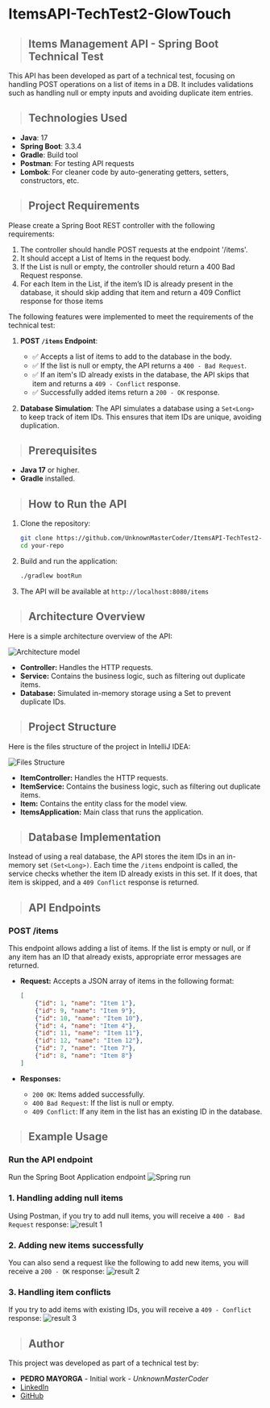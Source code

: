 # ItemsAPI-TechTest2-GlowTouch

> ## Items Management API - Spring Boot Technical Test

This API has been developed as part of a technical test, focusing on handling POST operations on a list of items in a DB. It includes validations such as handling null or empty inputs and avoiding duplicate item entries.

> ## Technologies Used

- **Java**: 17
- **Spring Boot**: 3.3.4
- **Gradle**: Build tool
- **Postman**: For testing API requests
- **Lombok**: For cleaner code by auto-generating getters, setters, constructors, etc.

> ## Project Requirements

Please create a Spring Boot REST controller with the following requirements:

1. The controller should handle POST requests at the endpoint '/items'.
2. It should accept a List of Items in the request body.
3. If the List is null or empty, the controller should return a 400 Bad Request response.
4. For each Item in the List, if the item’s ID is already present in the database, it should skip adding that item and return a 409 Conflict response for those items

The following features were implemented to meet the requirements of the technical test:

1. **POST `/items` Endpoint**:
   - ✅ Accepts a list of items to add to the database in the body.
   - ✅ If the list is null or empty, the API returns a `400 - Bad Request`.
   - ✅ If an item's ID already exists in the database, the API skips that item and returns a `409 - Conflict` response.
   - ✅ Successfully added items return a `200 - OK` response.
   
3. **Database Simulation**: The API simulates a database using a `Set<Long>` to keep track of item IDs. This ensures that item IDs are unique, avoiding duplication.

> ## Prerequisites

- **Java 17** or higher.
- **Gradle** installed.

> ## How to Run the API

1. Clone the repository:

   ```bash
   git clone https://github.com/UnknownMasterCoder/ItemsAPI-TechTest2-GlowTouch.git
   cd your-repo
   
2. Build and run the application:
   ```bash
   ./gradlew bootRun
   
3. The API will be available at `http://localhost:8080/items`

> ## Architecture Overview
Here is a simple architecture overview of the API:

![Architecture model](/docs/ArchitectureModel.png "Architecture model")

- **Controller:** Handles the HTTP requests.
- **Service:** Contains the business logic, such as filtering out duplicate items.
- **Database:** Simulated in-memory storage using a Set<Long> to prevent duplicate IDs.

> ## Project Structure
Here is the files structure of the project in IntelliJ IDEA:

![Files Structure](/docs/Files_TechTest2.jpg "Files Structure")

- **ItemController:** Handles the HTTP requests.
- **ItemService:** Contains the business logic, such as filtering out duplicate items.
- **Item:** Contains the entity class for the model view.
- **ItemsApplication:** Main class that runs the application.

> ## Database Implementation

Instead of using a real database, the API stores the item IDs in an in-memory set `(Set<Long>)`. Each time the `/items` endpoint is called, the service checks whether the item ID already exists in this set. If it does, that item is skipped, and a `409 Conflict` response is returned.

> ## API Endpoints

### POST /items

This endpoint allows adding a list of items. If the list is empty or null, or if any item has an ID that already exists, appropriate error messages are returned.

- **Request:** Accepts a JSON array of items in the following format:
   ```json
   [
       {"id": 1, "name": "Item 1"},
       {"id": 9, "name": "Item 9"},
       {"id": 10, "name": "Item 10"},
       {"id": 4, "name": "Item 4"},
       {"id": 11, "name": "Item 11"},
       {"id": 12, "name": "Item 12"},
       {"id": 7, "name": "Item 7"},
       {"id": 8, "name": "Item 8"}
   ]

- **Responses:**

   - `200 OK`: Items added successfully.
   - `400 Bad Request`: If the list is null or empty.
   - `409 Conflict`: If any item in the list has an existing ID in the database.

> ## Example Usage

### Run the API endpoint
Run the Spring Boot Application endpoint
![Spring run](/docs/Execute_TechTest2.jpg "Spring run")

### 1. Handling adding null items
Using Postman, if you try to add null items, you will receive a `400 - Bad Request` response:
![result 1](/docs/Result1_TechTest2.jpg "result 1")

### 2. Adding new items successfully
You can also send a request like the following to add new items, you will receive a `200 - OK` response:
![result 2](/docs/Result2_TechTest2.jpg "result 2")

### 3. Handling item conflicts
If you try to add items with existing IDs, you will receive a `409 - Conflict` response:
![result 3](/docs/Result3_TechTest2.jpg "result 3")

> ## Author

This project was developed as part of a technical test by:
- **PEDRO MAYORGA** - Initial work - _UnknownMasterCoder_
- [LinkedIn](https://linkedin.com/in/PedroMayorga)
- [GitHub](https://github.com/UnknownMasterCoder)

